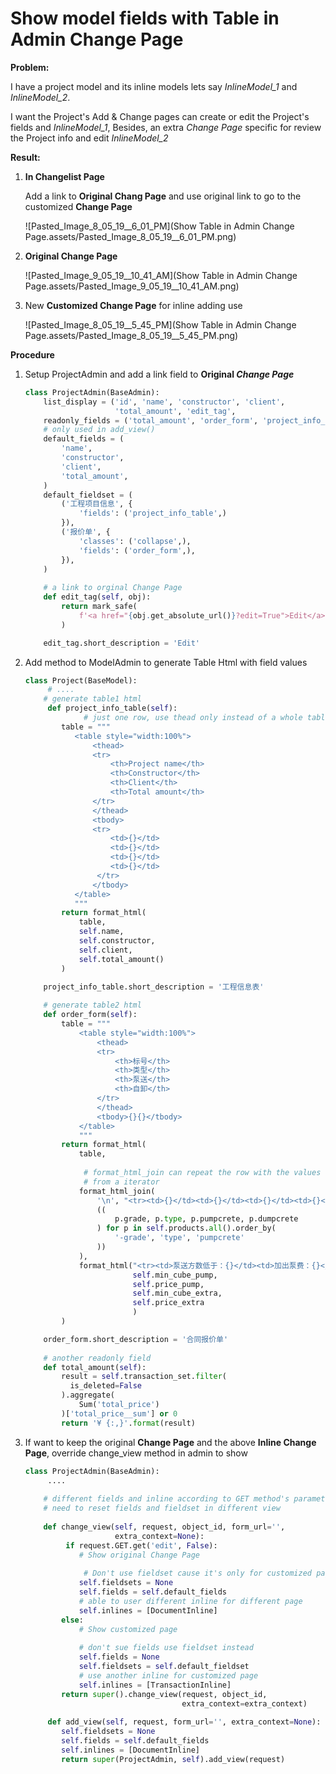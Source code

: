 # Show model fields with Table in Admin Change Page

**Problem:**

I have a project model and its inline models lets say *InlineModel_1* and *InlineModel_2*.

I want the Project's Add & Change pages can create or edit the Project's fields and *InlineModel_1*,  Besides, an extra *Change Page* specific for review the Project info and edit *InlineModel_2*



**Result:**

1. **In Changelist Page**  

   Add a link to **Original Chang Page** and use original link to go to the customized **Change Page**

   ![Pasted_Image_8_05_19__6_01_PM](Show Table in Admin Change Page.assets/Pasted_Image_8_05_19__6_01_PM.png)



2. **Original Change Page**

   ![Pasted_Image_9_05_19__10_41_AM](Show Table in Admin Change Page.assets/Pasted_Image_9_05_19__10_41_AM.png)

   

3. New **Customized Change Page** for inline adding use

   ![Pasted_Image_8_05_19__5_45_PM](Show Table in Admin Change Page.assets/Pasted_Image_8_05_19__5_45_PM.png)



**Procedure**

1. Setup ProjectAdmin and add a link field to **Original *Change Page***

   ```python
   class ProjectAdmin(BaseAdmin):
       list_display = ('id', 'name', 'constructor', 'client',
                       'total_amount', 'edit_tag',
       readonly_fields = ('total_amount', 'order_form', 'project_info_table')
       # only used in add_view()
       default_fields = (
           'name',
           'constructor',
           'client',
           'total_amount',
       )
       default_fieldset = (
           ('工程项目信息', {
               'fields': ('project_info_table',)
           }),
           ('报价单', {
               'classes': ('collapse',),
               'fields': ('order_form',),
           }),
       )
                       
       # a link to orginal Change Page
       def edit_tag(self, obj):
           return mark_safe(
               f'<a href="{obj.get_absolute_url()}?edit=True">Edit</a>'
           )
   
       edit_tag.short_description = 'Edit'
   ```

   

2. Add method to ModelAdmin to generate Table Html with field values

   ```python
   class Project(BaseModel):
   		# ....
       # generate table1 html
   		def project_info_table(self):
   				# just one row, use thead only instead of a whole table
           table = """
              <table style="width:100%">
                  <thead>
                  <tr>
                      <th>Project name</th>
                      <th>Constructor</th>
                      <th>Client</th>
                      <th>Total amount</th>
                  </tr>
                  </thead>
                  <tbody>
                  <tr>
                      <td>{}</td>
                      <td>{}</td>
                      <td>{}</td>
                      <td>{}</td>
                   </tr>
                  </tbody>
              </table>
              """
           return format_html(
               table,
               self.name,
               self.constructor,
               self.client,
               self.total_amount()
           )
   
       project_info_table.short_description = '工程信息表'
       
       # generate table2 html
       def order_form(self):
           table = """
               <table style="width:100%">
                   <thead>
                   <tr>
                       <th>标号</th>
                       <th>类型</th>
                       <th>泵送</th>
                       <th>自卸</th>
                   </tr>
                   </thead>
                   <tbody>{}{}</tbody>
               </table>
               """
           return format_html(
               table,
             	
             	# format_html_join can repeat the row with the values
             	# from a iterator
               format_html_join(
                   '\n', "<tr><td>{}</td><td>{}</td><td>{}</td><td>{}</td></tr>",
                   ((
                       p.grade, p.type, p.pumpcrete, p.dumpcrete
                   ) for p in self.products.all().order_by(
                       '-grade', 'type', 'pumpcrete'
                   ))
               ),
               format_html("<tr><td>泵送方数低于：{}</td><td>加出泵费：{}</td><td>方数低于：{}</td><td>加空载费：{}</td></tr>",
                           self.min_cube_pump,
                           self.price_pump,
                           self.min_cube_extra,
                           self.price_extra
                           )
           )
   
       order_form.short_description = '合同报价单'    
       
       # another readonly field
       def total_amount(self):
           result = self.transaction_set.filter(
             is_deleted=False
           ).aggregate(
               Sum('total_price')
           )['total_price__sum'] or 0
           return '¥ {:,}'.format(result)
   ```

   

3. If want to keep the original **Change Page** and the above **Inline Change Page**, override change_view method in admin to show

   ```python
   class ProjectAdmin(BaseAdmin):
   		....
       
       # different fields and inline according to GET method's parameter
       # need to reset fields and fieldset in different view
       
       def change_view(self, request, object_id, form_url='',
                       extra_context=None):
       		if request.GET.get('edit', False):
               # Show original Change Page
               
             	# Don't use fieldset cause it's only for customized page
               self.fieldsets = None
               self.fields = self.default_fields
               # able to user different inline for different page
               self.inlines = [DocumentInline]
           else:
               # Show customized page
               
               # don't sue fields use fieldset instead
               self.fields = None
               self.fieldsets = self.default_fieldset
               # use another inline for customized page
               self.inlines = [TransactionInline]
           return super().change_view(request, object_id,
                                      extra_context=extra_context)
         
   		def add_view(self, request, form_url='', extra_context=None):
           self.fieldsets = None
           self.fields = self.default_fields
           self.inlines = [DocumentInline]
           return super(ProjectAdmin, self).add_view(request)
   ```

   

